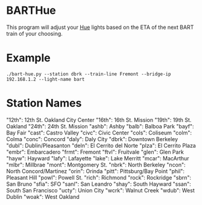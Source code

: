 BARTHue
========

This program will adjust your [Hue](http://www2.meethue.com/en-us/) lights based on the ETA of the next BART train of your choosing.


Example
=========
```
./bart-hue.py --station dbrk --train-line Fremont --bridge-ip 192.168.1.2 --light-name bart
```

Station Names
===============
"12th": 12th St. Oakland City Center
"16th": 16th St. Mission
"19th": 19th St. Oakland
"24th": 24th St. Mission
"ashb": Ashby
"balb": Balboa Park
"bayf": Bay Fair
"cast": Castro Valley
"civc": Civic Center
"cols": Coliseum
"colm": Colma
"conc": Concord
"daly": Daly City
"dbrk": Downtown Berkeley
"dubl": Dublin/Pleasanton
"deln": El Cerrito del Norte
"plza": El Cerrito Plaza
"embr": Embarcadero
"frmt": Fremont
"ftvl": Fruitvale
"glen": Glen Park
"hayw": Hayward
"lafy": Lafayette
"lake": Lake Merritt
"mcar": MacArthur
"mlbr": Millbrae
"mont": Montgomery St.
"nbrk": North Berkeley
"ncon": North Concord/Martinez
"orin": Orinda
"pitt": Pittsburg/Bay Point
"phil": Pleasant Hill
"powl": Powell St.
"rich": Richmond
"rock": Rockridge
"sbrn": San Bruno
"sfia": SFO
"sanl": San Leandro
"shay": South Hayward
"ssan": South San Francisco
"ucty": Union City
"wcrk": Walnut Creek
"wdub": West Dublin
"woak": West Oakland
